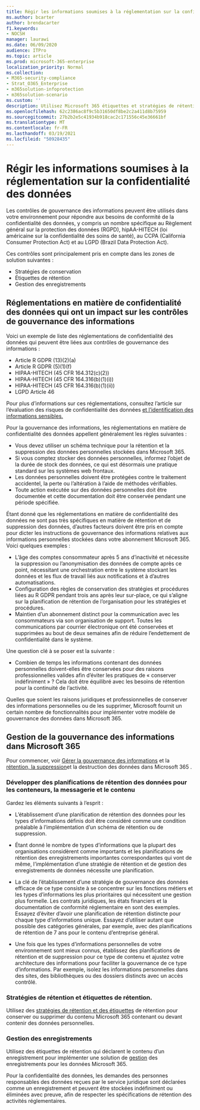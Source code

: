 ```yaml
---
title: Régir les informations soumises à la réglementation sur la confidentialité des données
ms.author: bcarter
author: brendacarter
f1.keywords:
- NOCSH
manager: laurawi
ms.date: 06/09/2020
audience: ITPro
ms.topic: article
ms.prod: microsoft-365-enterprise
localization_priority: Normal
ms.collection:
- M365-security-compliance
- Strat_O365_Enterprise
- m365solution-infoprotection
- m365solution-scenario
ms.custom: ''
description: Utilisez Microsoft 365 étiquettes et stratégies de rétention pour gérer les données personnelles dans votre environnement Microsoft 365 de rétention.
ms.openlocfilehash: 62c2386ac8f9c5b31650df8be2c2a411d8b75959
ms.sourcegitcommit: 27b2b2e5c41934b918cac2c171556c45e36661bf
ms.translationtype: MT
ms.contentlocale: fr-FR
ms.lasthandoff: 03/19/2021
ms.locfileid: "50928435"
---
```

# <a name="govern-information-subject-to-data-privacy-regulation"></a>Régir les informations soumises à la réglementation sur la confidentialité des données

Les contrôles de gouvernance des informations peuvent être utilisés dans votre environnement pour répondre aux besoins de conformité de la confidentialité des données, y compris un nombre spécifique au Règlement général sur la protection des données (RGPD), hipAA-HITECH (loi américaine sur la confidentialité des soins de santé), au CCPA (California Consumer Protection Act) et au LGPD (Brazil Data Protection Act). 

Ces contrôles sont principalement pris en compte dans les zones de solution suivantes :

- Stratégies de conservation
- Étiquettes de rétention
- Gestion des enregistrements

## <a name="data-privacy-regulations-impacting-information-governance-controls"></a>Réglementations en matière de confidentialité des données qui ont un impact sur les contrôles de gouvernance des informations

Voici un exemple de liste des réglementations de confidentialité des données qui peuvent être liées aux contrôles de gouvernance des informations :

- Article R GDPR (13)(2)(a)
- Article R GDPR (5)(1)(f)
- HIPAA-HITECH (45 CFR 164.312(c)(2))
- HIPAA-HITECH (45 CFR 164.316(b)(1)(i))
- HIPAA-HITECH (45 CFR 164.316(b)(1)(ii))
- LGPD Article 46

Pour plus d’informations sur ces réglementations, consultez l’article sur l’évaluation des risques de confidentialité des données [et l’identification des informations sensibles.](information-protection-deploy-assess.md)

Pour la gouvernance des informations, les réglementations en matière de confidentialité des données appellent généralement les règles suivantes :

- Vous devez utiliser un schéma technique pour la rétention et la suppression des données personnelles stockées dans Microsoft 365.
- Si vous comptez stocker des données personnelles, informez l’objet de la durée de stock des données, ce qui est désormais une pratique standard sur les systèmes web frontaux.
- Les données personnelles doivent être protégées contre le traitement accidentel, la perte ou l’altération à l’aide de méthodes vérifiables.
- Toute action exécutée sur des données personnelles doit être documentée et cette documentation doit être conservée pendant une période spécifiée.

Étant donné que les réglementations en matière de confidentialité des données ne sont pas très spécifiques en matière de rétention et de suppression des données, d’autres facteurs doivent être pris en compte pour dicter les instructions de gouvernance des informations relatives aux informations personnelles stockées dans votre abonnement Microsoft 365. Voici quelques exemples :

- L’âge des comptes consommateur après 5 ans d’inactivité et nécessite la suppression ou l’anonymisation des données de compte après ce point, nécessitant une orchestration entre le système stockant les données et les flux de travail liés aux notifications et à d’autres automatisations.
- Configuration des règles de conservation des stratégies et procédures liées au R GDPR pendant trois ans après leur sur-place, ce qui s’aligne sur la planification de rétention de l’organisation pour les stratégies et procédures.
- Maintien d’un abonnement distinct pour la communication avec les consommateurs via son organisation de support. Toutes les communications par courrier électronique ont été conservées et supprimées au bout de deux semaines afin de réduire l’endettement de confidentialité dans le système.

Une question clé à se poser est la suivante : 

- Combien de temps les informations contenant des données personnelles doivent-elles être conservées pour des raisons professionnelles valides afin d’éviter les pratiques de « conserver indéfiniment » ? Cela doit être équilibré avec les besoins de rétention pour la continuité de l’activité.

Quelles que soient les raisons juridiques et professionnelles de conserver des informations personnelles ou de les supprimer, Microsoft fournit un certain nombre de fonctionnalités pour implémenter votre modèle de gouvernance des données dans Microsoft 365.

## <a name="managing-information-governance-in-microsoft-365"></a>Gestion de la gouvernance des informations dans Microsoft 365

Pour commencer, voir [Gérer la gouvernance des informations](../compliance/manage-information-governance.md) et la [rétention, la suppression](/office365/Enterprise/office-365-data-retention-deletion-and-destruction-overview)et la destruction des données dans Microsoft 365 .

### <a name="develop-data-retention-schedules-for-containers-email-and-content"></a>Développer des planifications de rétention des données pour les conteneurs, la messagerie et le contenu

Gardez les éléments suivants à l’esprit :

- L’établissement d’une planification de rétention des données pour les types d’informations définis doit être considéré comme une condition préalable à l’implémentation d’un schéma de rétention ou de suppression.

- Étant donné le nombre de types d’informations que la plupart des organisations considèrent comme importants et les planifications de rétention des enregistrements importantes correspondantes qui vont de même, l’implémentation d’une stratégie de rétention et de gestion des enregistrements de données nécessite une planification. 

- La clé de l’établissement d’une stratégie de gouvernance des données efficace de ce type consiste à se concentrer sur les fonctions métiers et les types d’informations les plus prioritaires qui nécessitent une gestion plus formelle. Les contrats juridiques, les états financiers et la documentation de conformité réglementaire en sont des exemples. Essayez d’éviter d’avoir une planification de rétention distincte pour chaque type d’informations unique. Essayez d’utiliser autant que possible des catégories générales, par exemple, avec des planifications de rétention de 7 ans pour le contenu d’entreprise général.

- Une fois que les types d’informations personnelles de votre environnement sont mieux connus, établissez des planifications de rétention et de suppression pour ce type de contenu et ajustez votre architecture des informations pour faciliter la gouvernance de ce type d’informations. Par exemple, isolez les informations personnelles dans des sites, des bibliothèques ou des dossiers distincts avec un accès contrôlé.

### <a name="retention-policies-and-retention-labels"></a>Stratégies de rétention et étiquettes de rétention.

Utilisez des [stratégies de rétention et des étiquettes](../compliance/retention.md) de rétention pour conserver ou supprimer du contenu Microsoft 365 contenant ou devant contenir des données personnelles.

### <a name="records-management"></a>Gestion des enregistrements

Utilisez des étiquettes de rétention qui déclarent le contenu d’un enregistrement pour implémenter une solution de [gestion](../compliance/records-management.md) des enregistrements pour les données Microsoft 365.

Pour la confidentialité des données, les demandes des personnes responsables des données reçues par le service juridique sont déclarées comme un enregistrement et peuvent être stockées indéfiniment ou éliminées avec preuve, afin de respecter les spécifications de rétention des activités réglementaires.